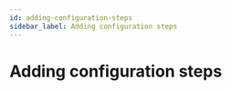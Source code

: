 ```yaml
---
id: adding-configuration-steps
sidebar_label: Adding configuration steps
---
```


# Adding configuration steps




